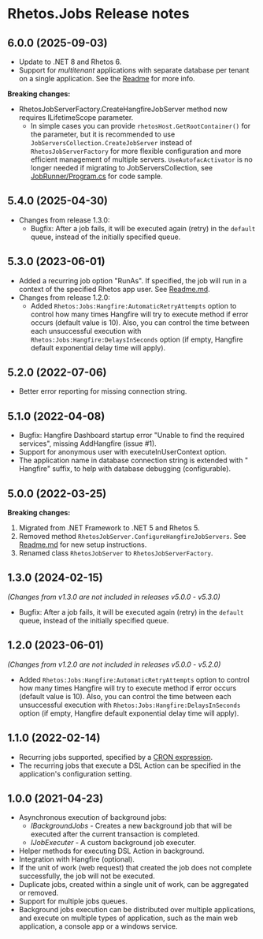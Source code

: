 # Rhetos.Jobs Release notes

## 6.0.0 (2025-09-03)

* Update to .NET 8 and Rhetos 6.
* Support for *multitenant* applications with separate database per tenant on a single application.
  See the [Readme](Readme.md#multitenancy) for more info.

**Breaking changes:**

* RhetosJobServerFactory.CreateHangfireJobServer method now requires ILifetimeScope parameter.
  * In simple cases you can provide `rhetosHost.GetRootContainer()` for the parameter, but it is recommended
    to use `JobServersCollection.CreateJobServer` instead of `RhetosJobServerFactory` for
    more flexible configuration and more efficient management of multiple servers.
    `UseAutofacActivator` is no longer needed if migrating to JobServersCollection,
    see [JobRunner/Program.cs](Tools/JobRunner/Program.cs) for code sample.

## 5.4.0 (2025-04-30)

* Changes from release 1.3.0:
  * Bugfix: After a job fails, it will be executed again (retry) in the `default` queue, instead of the initially specified queue.

## 5.3.0 (2023-06-01)

* Added a recurring job option "RunAs". If specified, the job will run in a context of the specified Rhetos app user. See [Readme.md](Readme.md).
* Changes from release 1.2.0:
  * Added `Rhetos:Jobs:Hangfire:AutomaticRetryAttempts` option to control how many times Hangfire will try to execute method if error occurs (default value is 10). Also, you can control the time between each unsuccessful execution with `Rhetos:Jobs:Hangfire:DelaysInSeconds` option (if empty, Hangfire default exponential delay time will apply). 

## 5.2.0 (2022-07-06)

* Better error reporting for missing connection string.

## 5.1.0 (2022-04-08)

* Bugfix: Hangfire Dashboard startup error "Unable to find the required services", missing AddHangfire (issue #1).
* Support for anonymous user with executeInUserContext option.
* The application name in database connection string is extended with " Hangfire" suffix, to help with database debugging (configurable).

## 5.0.0 (2022-03-25)

**Breaking changes:**

1. Migrated from .NET Framework to .NET 5 and Rhetos 5.
2. Removed method `RhetosJobServer.ConfigureHangfireJobServers`.
   See [Readme.md](Readme.md) for new setup instructions.
3. Renamed class `RhetosJobServer` to `RhetosJobServerFactory`.

## 1.3.0 (2024-02-15)

*(Changes from v1.3.0 are not included in releases v5.0.0 - v5.3.0)*

* Bugfix: After a job fails, it will be executed again (retry) in the `default` queue, instead of the initially specified queue.

## 1.2.0 (2023-06-01)

*(Changes from v1.2.0 are not included in releases v5.0.0 - v5.2.0)*

* Added `Rhetos:Jobs:Hangfire:AutomaticRetryAttempts` option to control how many times Hangfire will try to execute method if error occurs (default value is 10). Also, you can control the time between each unsuccessful execution with `Rhetos:Jobs:Hangfire:DelaysInSeconds` option (if empty, Hangfire default exponential delay time will apply). 

## 1.1.0 (2022-02-14)

* Recurring jobs supported, specified by a [CRON expression](https://en.wikipedia.org/wiki/Cron#CRON_expression).
* The recurring jobs that execute a DSL Action can be specified in the application's configuration setting.

## 1.0.0 (2021-04-23)

* Asynchronous execution of background jobs:
  * *IBackgroundJobs* - Creates a new background job that will be executed after the current transaction is completed.
  * *IJobExecuter* - A custom background job executer.
* Helper methods for executing DSL Action in background.
* Integration with Hangfire (optional).
* If the unit of work (web request) that created the job does not complete successfully, the job will not be executed.
* Duplicate jobs, created within a single unit of work, can be aggregated or removed.
* Support for multiple jobs queues.
* Background jobs execution can be distributed over multiple applications, and execute on multiple types of application, such as the main web application, a console app or a windows service.
